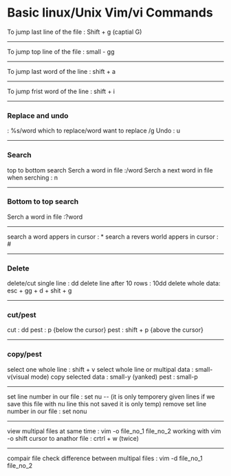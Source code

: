 <h1> Basic linux/Unix Vim/vi Commands </h1>

To jump last line of the file : Shift + g (captial G)
**************************************************************************************************************
To jump top line of the file : small - gg
**************************************************************************************************************
To jump last word of the line : shift + a
**************************************************************************************************************
To jump frist word of the line : shift + i
**************************************************************************************************************

<h3>Replace and undo</h3>

: %s/word which to replace/word want to replace /g
Undo : u
**************************************************************************************************************

<h3>Search</h3>

top to bottom search
Serch a word in file :/word
Serch a next word in file when serching : n
**************************************************************************************************************

<h3>Bottom to top search </h3>
  
Serch a word in file :?word

**************************************************************************************************************
search a word appers in cursor : *
search a revers world appers in cursor : #
**************************************************************************************************************

<h3>Delete</h3>

delete/cut single line : dd
delete line after 10 rows : 10dd
delete whole data: esc + gg + d + shit + g
**************************************************************************************************************

<h3>cut/pest</h3>

cut : dd
pest : p {below the cursor}
pest : shift + p {above the cursor}
**************************************************************************************************************

<h3>copy/pest</h3>

select one whole line : shift + v
select whole line or multipal  data : small-v(visual mode)
copy selected data : small-y (yanked)
pest : small-p
**************************************************************************************************************
set line number in our file : set nu --
(it is only temporery given lines if we save this file with nu line this not saved it is only temp)
remove set line number in our file : set nonu
****************************************************************************************************************
view multipal files at same time : vim -o file_no_1 file_no_2
working with vim -o  shift cursor to  anathor file : crtrl + w (twice)
***************************************************************************************************************
compair file 
check difference between multipal files : vim -d file_no_1 file_no_2



